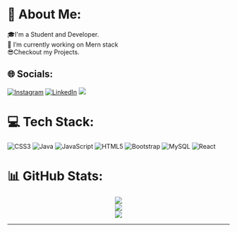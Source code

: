 # 💫 About Me:
🎓I'm a Student and Developer.<br>🌱 I’m currently working on Mern stack <br>😎Checkout my Projects.


## 🌐 Socials:
 [![Instagram](https://img.shields.io/badge/Instagram-%23E4405F.svg?logo=Instagram&logoColor=white)](https://instagram.com/_abhii__019) 
 [![LinkedIn](https://img.shields.io/badge/LinkedIn-%230077B5.svg?logo=linkedin&logoColor=white)](https://www.linkedin.com/in/abhishek-yergude-878701243) 
 [![](https://visitcount.itsvg.in/api?id=abhii019&icon=0&color=0)](https://visitcount.itsvg.in)

# 💻 Tech Stack:

 ![CSS3](https://img.shields.io/badge/css3-%231572B6.svg?style=for-the-badge&logo=css3&logoColor=white) 
 ![Java](https://img.shields.io/badge/java-%23ED8B00.svg?style=for-the-badge&logo=java&logoColor=white) 
 ![JavaScript](https://img.shields.io/badge/javascript-%23323330.svg?style=for-the-badge&logo=javascript&logoColor=%23F7DF1E) 
 ![HTML5](https://img.shields.io/badge/html5-%23E34F26.svg?style=for-the-badge&logo=html5&logoColor=white) 
 ![Bootstrap](https://img.shields.io/badge/bootstrap-%23563D7C.svg?style=for-the-badge&logo=bootstrap&logoColor=white) 
 ![MySQL](https://img.shields.io/badge/mysql-%2300f.svg?style=for-the-badge&logo=mysql&logoColor=white)
 ![React](https://img.shields.io/badge/React-%2300f.svg?style=for-the-badge&logo=react&logoColor=white&logoColor=%23F7DF1E)
# 📊 GitHub Stats:
<div align="center">
 
![](https://github-readme-stats.vercel.app/api?username=abhii019&theme=dark&hide_border=false&include_all_commits=false&count_private=false)<br/>
![](https://github-readme-streak-stats.herokuapp.com/?user=abhii019&theme=dark&hide_border=false)<br/>
![](https://github-readme-stats.vercel.app/api/top-langs/?username=abhii019&theme=dark&hide_border=false&include_all_commits=false&count_private=false&layout=compact)
</div>

---

<!-- Proudly created with GPRM ( https://gprm.itsvg.in ) -->
